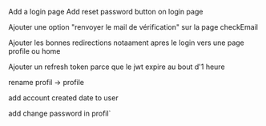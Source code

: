Add a login page
Add reset password button on login page

Ajouter une option "renvoyer le mail de vérification" sur la page checkEmail

Ajouter les bonnes redirections notaament apres le login vers une page profile ou home

Ajouter un refresh token parce que le jwt expire au bout d'1 heure

rename profil -> profile

add account created date to user

add change password in profil`